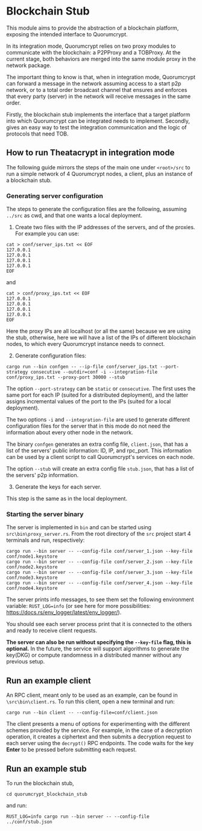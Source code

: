# Blockchain Stub

This module aims to provide the abstraction of a blockchain platform, exposing the intended interface to Quorumcrypt.

In its integration mode, Quorumcrypt relies on two proxy modules to communicate with the blockchain: a P2PProxy and a TOBProxy.
At the current stage, both behaviors are merged into the same module proxy in the network package.

The important thing to know is that, when in integration mode, Quorumcrypt can forward a message in the network assuming access to a start p2p network,
or to a total order broadcast channel that ensures and enforces that every party (server) in the network will receive messages in the same order.

Firstly, the blockchain stub implements the interface that a target platform into which Quorumcrypt can be integrated needs to implement.
Secondly, gives an easy way to test the integration communication and the logic of protocols that need TOB.

## How to run Theatacrypt in integration mode

The following guide mirrors the steps of the main one under `<root>/src` to run a simple network of $4$ Quorumcrypt nodes, a client, plus an instance of a blockchain stub.

### Generating server configuration

The steps to generate the configuration files are the following, assuming `../src` as cwd, and that one wants a local deployment.

1. Create two files with the IP addresses of the servers, and of the proxies. For example you can use:

```
cat > conf/server_ips.txt << EOF
127.0.0.1
127.0.0.1
127.0.0.1
127.0.0.1
EOF
```

and

```
cat > conf/proxy_ips.txt << EOF
127.0.0.1
127.0.0.1
127.0.0.1
127.0.0.1
EOF
```

Here the proxy IPs are all localhost (or all the same) because we are using the stub, otherwise, here we will have a list of the IPs of different blockchain nodes, to which every Quorumcrypt instance needs to connect.

2. Generate configuration files:

```
cargo run --bin confgen -- --ip-file conf/server_ips.txt --port-strategy consecutive --outdir=conf -i --integration-file conf/proxy_ips.txt --proxy-port 30000 --stub
```

The option `--port-strategy` can be `static` or `consecutive`. The first uses the same port for each IP (suited for a distributed deployment), and the latter assigns incremental values of the port to the IPs (suited for a local deployment).

The two options `-i` and `--integration-file` are used to generate different configuration files for the server that in this mode do not need the information about every other node in the network.

The binary `confgen` generates an extra config file, `client.json`, that has a list of the servers' public information: ID, IP, and rpc_port. This information can be used by a client script to call Quorumcrypt's services on each node.

The option `--stub` will create an extra config file `stub.json`, that has a list of the servers' p2p information.


3. Generate the keys for each server.

This step is the same as in the local deployment.


### Starting the server binary

The server is implemented in `bin` and can be started using `src\bin\proxy_server.rs`.
From the root directory of the `src` project start 4 terminals and run, respectively:
```
cargo run --bin server -- --config-file conf/server_1.json --key-file conf/node1.keystore
cargo run --bin server -- --config-file conf/server_2.json --key-file conf/node2.keystore
cargo run --bin server -- --config-file conf/server_3.json --key-file conf/node3.keystore
cargo run --bin server -- --config-file conf/server_4.json --key-file conf/node4.keystore
```

The server prints info messages, to see them set the following environment variable: `RUST_LOG=info`
(or see here for more possibilities: https://docs.rs/env_logger/latest/env_logger/).

You should see each server process print that it is connected to the others and ready to receive client requests.

**The server can also be run without specifying the `--key-file` flag, this is optional.** In the future, the service will support algorithms to generate the key(DKG) or compute randomness in a distributed manner without any previous setup.

## Run an example client

An RPC client, meant only to be used as an example, can be found in `\src\bin\client.rs`. To run this client, open a new terminal and run:
```
cargo run --bin client -- --config-file=conf/client.json
```
The client presents a menu of options for experimenting with the different schemes provided by the service. For example, in the case of a decryption operation, it creates a ciphertext and then submits a decryption request to each server using the `decrypt()` RPC endpoints.
The code waits for the key **Enter** to be pressed before submitting each request.

## Run an example stub

To run the blockchain stub, 

```
cd quorumcrypt_blockchain_stub
```

and run: 

```
RUST_LOG=info cargo run --bin server -- --config-file ../conf/stub.json
```

